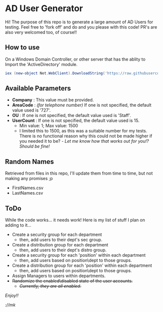 # AD User Generator

Hi! The purpose of this repo is to generate a large amount of AD Users for testing. Feel free to 'fork off' and do and you please with this code! PR's are also very welcomed too, of course!! 


## How to use

On a Windows Domain Controller, or other server that has the ablity to Import the 'ActiveDirectory' module.

```powershell
iex (new-object Net.WebClient).DownloadString('https://raw.githubusercontent.com/MartynKeigher/ADUser_Generator/main/ADUserGenerator.ps1'); ADUser-Generation -Company 'MyCompany'
```

## Available Parameters
- **Company** : This value must be provided.
- **AreaCode** : *(for telephone number)* If one is not specified, the default value used is '727'.
- **OU** : If one is not specified, the default value used is 'Staff'.
- **UserCount** : If one is not specified, the default value used is 15.
	- Min value: 1; Max value: 1500
	- I limited this to 1500, as this was a suitable number for my tests. There is no functional reason why this could not be made higher if you needed it to be? *- Let me know how that works out for you!? Should be fine!*

## Random Names
Retrieved from files in this repo, I'll update them from time to time, but not making any promises ;p

 - FirstNames.csv
 - LastNames.csv

## ToDo
While the code works... it needs work! Here is my list of stuff I plan on adding to it...

 - Create a security group for each department
	 - then, add users to their dept's sec group.
 - Create a distribution group for each department
	 - then, add users to their dept's distro group.
 - Create a security group for each 'position' within each department
	 - then, add users based on position\dept to those groups.
 - Create a distribution group for each 'position' within each department
	 - then, add users based on position\dept to those groups.
 - Assign Managers to users within departments.
 - ~~Randomize the enabled\disabled state of the user accounts.~~
	 * ~~*Currently, they are all enabled.*~~

*Enjoy!!*

*://mk*
